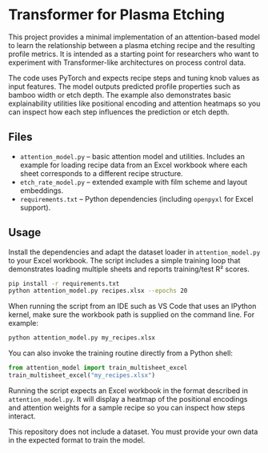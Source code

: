# Transformer for Plasma Etching

This project provides a minimal implementation of an attention-based model
to learn the relationship between a plasma etching recipe and the resulting
profile metrics. It is intended as a starting point for researchers who want
to experiment with Transformer-like architectures on process control data.

The code uses PyTorch and expects recipe steps and tuning knob values as input
features. The model outputs predicted profile properties such as bamboo width
or etch depth. The example also demonstrates basic explainability utilities
like positional encoding and attention heatmaps so you can inspect how each
step influences the prediction or etch depth.


## Files


- `attention_model.py` – basic attention model and utilities. Includes an
  example for loading recipe data from an Excel workbook where each sheet
  corresponds to a different recipe structure.
- `etch_rate_model.py` – extended example with film scheme and layout embeddings.
- `requirements.txt` – Python dependencies (including `openpyxl` for Excel
  support).

## Usage

Install the dependencies and adapt the dataset loader in `attention_model.py`
to your Excel workbook. The script includes a simple training loop that
demonstrates loading multiple sheets and reports training/test R² scores.

```bash
pip install -r requirements.txt
python attention_model.py recipes.xlsx --epochs 20
```

When running the script from an IDE such as VS Code that uses an IPython
kernel, make sure the workbook path is supplied on the command line. For
example:

```bash
python attention_model.py my_recipes.xlsx
```

You can also invoke the training routine directly from a Python shell:

```python
from attention_model import train_multisheet_excel
train_multisheet_excel("my_recipes.xlsx")
```



Running the script expects an Excel workbook in the format described in
`attention_model.py`. It will display a heatmap of the positional encodings and
attention weights for a sample recipe so you can inspect how steps interact.


This repository does not include a dataset. You must provide your own
data in the expected format to train the model.
